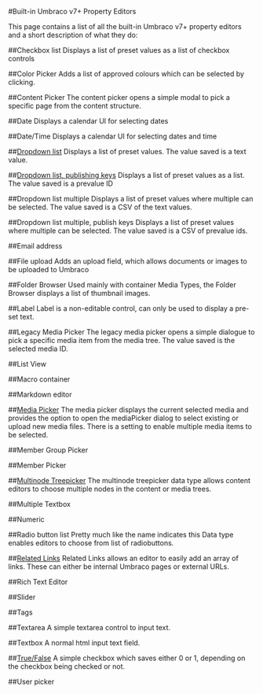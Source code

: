 #Built-in Umbraco v7+ Property Editors

This page contains a list of all the built-in Umbraco  v7+ property editors and a short description of what they do:

##Checkbox list
Displays a list of preset values as a list of checkbox controls

##Color Picker
Adds a list of approved colours which can be selected by clicking.

##Content Picker
The content picker opens a simple modal to pick a specific page from the content structure. 

##Date
Displays a calendar UI for selecting dates

##Date/Time
Displays a calendar UI for selecting dates and time

##[Dropdown list](DropDown-List.md)
Displays a list of preset values. The value saved is a text value.

##[Dropdown list, publishing keys](DropDown-List-Publishing-Keys.md)
Displays a list of preset values as a list. The value saved is a prevalue ID

##Dropdown list multiple
Displays a list of preset values where multiple can be selected. The value saved is a CSV of the text values.

##Dropdown list multiple, publish keys
Displays a list of preset values where multiple can be selected. The value saved is a CSV of prevalue ids.

##Email address

##File upload
Adds an upload field, which allows documents or images to be uploaded to Umbraco

##Folder Browser
Used mainly with container Media Types, the Folder Browser displays a list of thumbnail images.

##Label
Label is a non-editable control, can only be used to display a pre-set text.

##Legacy Media Picker
The legacy media picker opens a simple dialogue to pick a specific media item from the media tree. The value saved is the selected media ID.

##List View

##Macro container

##Markdown editor

##[Media Picker](Media-Picker.md)
The media picker displays the current selected media and provides the option to open the mediaPicker dialog to select existing or upload new media files. There is a setting to enable multiple media items to be selected.

##Member Group Picker

##Member Picker

##[Multinode Treepicker](Multinode-Treepicker.md)
The multinode treepicker data type allows content editors to choose multiple nodes in the content or media trees.

##Multiple Textbox

##Numeric

##Radio button list
Pretty much like the name indicates this Data type enables editors to choose from list of radiobuttons.

##[Related Links](Related-Links.md)
Related Links allows an editor to easily add an array of links. These can either be internal Umbraco pages or external URLs.

##Rich Text Editor

##Slider

##Tags

##Textarea
A simple textarea control to input text.

##Textbox
A normal html input text field.

##[True/False](True-False.md)
A simple checkbox which saves either 0 or 1, depending on the checkbox being checked or not.

##User picker
